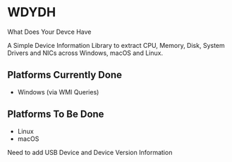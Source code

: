 # WDYDH
What Does Your Devce Have

A Simple Device Information Library to extract CPU, Memory, Disk, System Drivers and NICs across Windows, macOS and Linux.

## Platforms Currently Done
* Windows (via WMI Queries)

## Platforms To Be Done
* Linux
* macOS

Need to add USB Device and Device Version Information
